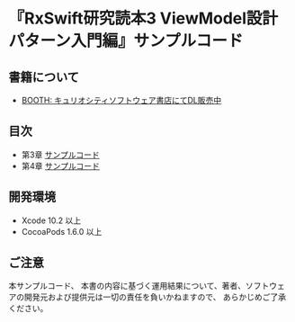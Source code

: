 # 『RxSwift研究読本3 ViewModel設計パターン入門編』サンプルコード

## 書籍について

- [BOOTH: キュリオシティソフトウェア書店にてDL販売中](https://swift.booth.pm/items/1223536)

## 目次

- 第3章 [サンプルコード](Contents/SergdortStyle/)
- 第4章 [サンプルコード](Contents/KickstarterStyle/)

## 開発環境

- Xcode 10.2 以上
- CocoaPods 1.6.0 以上

## ご注意

本サンプルコード、
本書の内容に基づく運用結果について、著者、ソフトウェアの開発元および提供元は一切の責任を負いかねますので、
あらかじめご了承ください。
